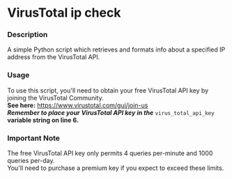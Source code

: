 # VirusTotal ip check
### Description
A simple Python script which retrieves and formats info about a specified IP address from the VirusTotal API.
### Usage
To use this script, you'll need to obtain your free VirusTotal API key by joining the VirusTotal Community.
<br /> **See here:** https://www.virustotal.com/gui/join-us
<br /> ***Remember to place your VirusTotal API key in the*** `virus_total_api_key` **variable string on line 6.**
### Important Note
The free VirusTotal API key only permits 4 queries per-minute and 1000 queries per-day.
<br />You'll need to purchase a premium key if you expect to exceed these limits.
